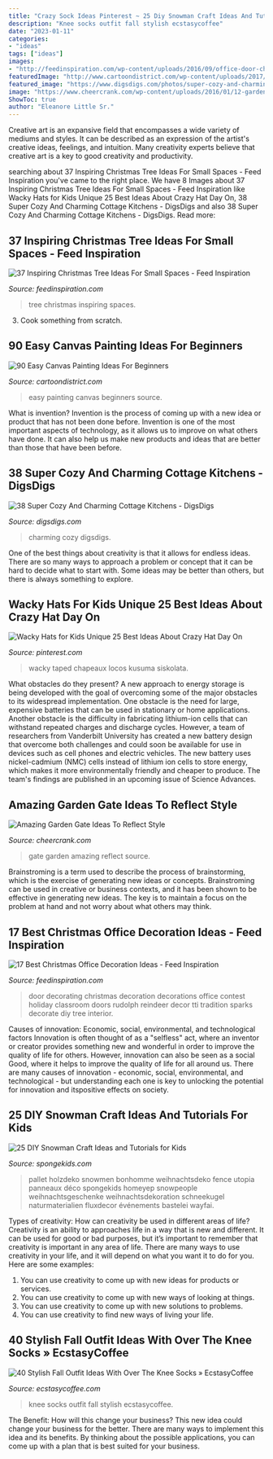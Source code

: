 ```yaml
---
title: "Crazy Sock Ideas Pinterest ~ 25 Diy Snowman Craft Ideas And Tutorials For Kids"
description: "Knee socks outfit fall stylish ecstasycoffee"
date: "2023-01-11"
categories:
- "ideas"
tags: ["ideas"]
images:
- "http://feedinspiration.com/wp-content/uploads/2016/09/office-door-christmas-decorating-ideas.jpg"
featuredImage: "http://www.cartoondistrict.com/wp-content/uploads/2017/06/Easy-Canvas-Painting-Ideas-For-Beginners16-1.jpg"
featured_image: "https://www.digsdigs.com/photos/super-cozy-and-charming-cottage-kitchens-17.jpg"
image: "https://www.cheercrank.com/wp-content/uploads/2016/01/12-garden-gate.jpg"
ShowToc: true
author: "Eleanore Little Sr."
---
```



Creative art is an expansive field that encompasses a wide variety of mediums and styles. It can be described as an expression of the artist's creative ideas, feelings, and intuition. Many creativity experts believe that creative art is a key to good creativity and productivity.

	

		
searching about 37 Inspiring Christmas Tree Ideas For Small Spaces - Feed Inspiration you've came to the right place. We have 8 Images about 37 Inspiring Christmas Tree Ideas For Small Spaces - Feed Inspiration like Wacky Hats for Kids Unique 25 Best Ideas About Crazy Hat Day On, 38 Super Cozy And Charming Cottage Kitchens - DigsDigs and also 38 Super Cozy And Charming Cottage Kitchens - DigsDigs. Read more:
		
    
## 37 Inspiring Christmas Tree Ideas For Small Spaces - Feed Inspiration

<img loading=lazy src="http://feedinspiration.com/wp-content/uploads/2016/09/small-christmas-tree-for-small-space.jpg" onerror="this.onerror=null;this.src='https://tse2.mm.bing.net/th?id=OIP.J9Os6VTnNq-AL503bwGM5gHaLG&amp;pid=15.1';" alt="37 Inspiring Christmas Tree Ideas For Small Spaces - Feed Inspiration">

_Source: feedinspiration.com_

>tree christmas inspiring spaces. 

	

3. Cook something from scratch.

    
## 90 Easy Canvas Painting Ideas For Beginners

<img loading=lazy src="http://www.cartoondistrict.com/wp-content/uploads/2017/06/Easy-Canvas-Painting-Ideas-For-Beginners16-1.jpg" onerror="this.onerror=null;this.src='https://tse2.mm.bing.net/th?id=OIP.x74ywo_6lFqgoTmFRqKvLQHaKQ&amp;pid=15.1';" alt="90 Easy Canvas Painting Ideas For Beginners">

_Source: cartoondistrict.com_

>easy painting canvas beginners source. 

	

What is invention?
Invention is the process of coming up with a new idea or product that has not been done before. Invention is one of the most important aspects of technology, as it allows us to improve on what others have done. It can also help us make new products and ideas that are better than those that have been before.

    
## 38 Super Cozy And Charming Cottage Kitchens - DigsDigs

<img loading=lazy src="https://www.digsdigs.com/photos/super-cozy-and-charming-cottage-kitchens-17.jpg" onerror="this.onerror=null;this.src='https://tse2.mm.bing.net/th?id=OIP.LbxlANO-ro52DXU-o2kdzgHaLB&amp;pid=15.1';" alt="38 Super Cozy And Charming Cottage Kitchens - DigsDigs">

_Source: digsdigs.com_

>charming cozy digsdigs. 

	

One of the best things about creativity is that it allows for endless ideas. There are so many ways to approach a problem or concept that it can be hard to decide what to start with. Some ideas may be better than others, but there is always something to explore.

    
## Wacky Hats For Kids Unique 25 Best Ideas About Crazy Hat Day On

<img loading=lazy src="https://i.pinimg.com/736x/29/46/df/2946df97f41b61f2f95456a72be40696.jpg" onerror="this.onerror=null;this.src='https://tse3.mm.bing.net/th?id=OIP.D0kzOA7oHf97SD0qFoh6pwHaJ3&amp;pid=15.1';" alt="Wacky Hats for Kids Unique 25 Best Ideas About Crazy Hat Day On">

_Source: pinterest.com_

>wacky taped chapeaux locos kusuma siskolata. 

	

What obstacles do they present?
A new approach to energy storage is being developed with the goal of overcoming some of the major obstacles to its widespread implementation. One obstacle is the need for large, expensive batteries that can be used in stationary or home applications. Another obstacle is the difficulty in fabricating lithium-ion cells that can withstand repeated charges and discharge cycles. However, a team of researchers from Vanderbilt University has created a new battery design that overcome both challenges and could soon be available for use in devices such as cell phones and electric vehicles. The new battery uses nickel-cadmium (NMC) cells instead of lithium ion cells to store energy, which makes it more environmentally friendly and cheaper to produce. The team's findings are published in an upcoming issue of Science Advances.

    
## Amazing Garden Gate Ideas To Reflect Style

<img loading=lazy src="https://www.cheercrank.com/wp-content/uploads/2016/01/12-garden-gate.jpg" onerror="this.onerror=null;this.src='https://tse1.mm.bing.net/th?id=OIP.AG_0O0LrdWNJgoRsc9D1tgHaML&amp;pid=15.1';" alt="Amazing Garden Gate Ideas To Reflect Style">

_Source: cheercrank.com_

>gate garden amazing reflect source. 

	

Brainstroming is a term used to describe the process of brainstorming, which is the exercise of generating new ideas or concepts. Brainstroming can be used in creative or business contexts, and it has been shown to be effective in generating new ideas. The key is to maintain a focus on the problem at hand and not worry about what others may think.

    
## 17 Best Christmas Office Decoration Ideas - Feed Inspiration

<img loading=lazy src="http://feedinspiration.com/wp-content/uploads/2016/09/office-door-christmas-decorating-ideas.jpg" onerror="this.onerror=null;this.src='https://tse4.mm.bing.net/th?id=OIP.6fCnQj2oThaemTOTwGhMegHaN8&amp;pid=15.1';" alt="17 Best Christmas Office Decoration Ideas - Feed Inspiration">

_Source: feedinspiration.com_

>door decorating christmas decoration decorations office contest holiday classroom doors rudolph reindeer decor tti tradition sparks decorate diy tree interior. 

	

Causes of innovation: Economic, social, environmental, and technological factors
Innovation is often thought of as a "selfless" act, where an inventor or creator provides something new and wonderful in order to improve the quality of life for others. However, innovation can also be seen as a social Good, where it helps to improve the quality of life for all around us. There are many causes of innovation - economic, social, environmental, and technological - but understanding each one is key to unlocking the potential for innovation and itspositive effects on society.

    
## 25 DIY Snowman Craft Ideas And Tutorials For Kids

<img loading=lazy src="https://spongekids.com/wp-content/uploads/2016/12/diy-snowman/7-diy-snowman-crafts-for-kids.jpg" onerror="this.onerror=null;this.src='https://tse3.mm.bing.net/th?id=OIP.nlexac-po2EG0n2D2VFOuAHaNJ&amp;pid=15.1';" alt="25 DIY Snowman Craft Ideas and Tutorials for Kids">

_Source: spongekids.com_

>pallet holzdeko snowmen bonhomme weihnachtsdeko fence utopia panneaux déco spongekids homeyep snowpeople weihnachtsgeschenke weihnachtsdekoration schneekugel naturmaterialien fluxdecor événements bastelei wayfai. 

	

Types of creativity: How can creativity be used in different areas of life?
Creativity is an ability to approaches life in a way that is new and different. It can be used for good or bad purposes, but it’s important to remember that creativity is important in any area of life. There are many ways to use creativity in your life, and it will depend on what you want it to do for you. Here are some examples: 
1. You can use creativity to come up with new ideas for products or services.
2. You can use creativity to come up with new ways of looking at things.
3. You can use creativity to come up with new solutions to problems.
4. You can use creativity to find new ways of living your life.

    
## 40 Stylish Fall Outfit Ideas With Over The Knee Socks » EcstasyCoffee

<img loading=lazy src="https://i2.wp.com/www.ecstasycoffee.com/wp-content/uploads/2016/10/Over-The-Knee-Socks-31.jpg" onerror="this.onerror=null;this.src='https://tse4.mm.bing.net/th?id=OIP.DF_RGyf3a0mZgUd6tIdTUQHaLH&amp;pid=15.1';" alt="40 Stylish Fall Outfit Ideas With Over The Knee Socks » EcstasyCoffee">

_Source: ecstasycoffee.com_

>knee socks outfit fall stylish ecstasycoffee. 

	

The Benefit: How will this change your business?
This new idea could change your business for the better. There are many ways to implement this idea and its benefits. By thinking about the possible applications, you can come up with a plan that is best suited for your business.

